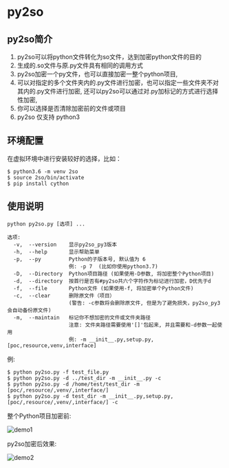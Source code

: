 # py2so

## py2so简介
1. py2so可以将python文件转化为so文件，达到加密python文件的目的
2. 生成的.so文件与原.py文件具有相同的调用方式
3. py2so加密一个py文件，也可以直接加密一整个python项目, 
4. 可以对指定的多个文件夹内的.py文件进行加密，也可以指定一些文件夹不对其内的.py文件进行加密, 还可以py2so可以通过对.py加标记的方式进行选择性加密,
5. 你可以选择是否清除加密前的文件或项目
6. py2so 仅支持 python3

## 环境配置
在虚拟环境中进行安装较好的选择，比如：
```shell script
$ python3.6 -m venv 2so
$ source 2so/bin/activate
$ pip install cython
```

## 使用说明
```
python py2so.py [选项] ...
```

```
选项:
  -v,  --version    显示py2so_py3版本
  -h,  --help       显示帮助菜单
  -p,  --py         Python的子版本号, 默认值为 6
                    例: -p 7  (比如你使用python3.7)
  -D,  --Directory  Python项目路径 (如果使用-D参数, 将加密整个Python项目)
  -d,  --directory  按首行是否有#py2so共六个字符作为标记进行加密，D优先于d
  -f,  --file       Python文件 (如果使用-f, 将加密单个Python文件)
  -c,  --clear      删除原文件（项目）
                    (警告: -c参数将会删除原文件, 但是为了避免损失，py2so_py3会自动备份原文件)
  -m,  --maintain   标记你不想加密的文件或文件夹路径
                    注意: 文件夹路径需要使用'[]'包起来, 并且需要和-d参数一起使用 
                    例: -m __init__.py,setup.py,[poc,resource,venv,interface]
```

例:
```shell script
$ python py2so.py -f test_file.py
$ python py2so.py -d ../test_dir -m __init__.py -c
$ python py2so.py -d /home/test/test_dir -m [poc/,resource/,venv/,interface/]
$ python py2so.py -d test_dir -m __init__.py,setup.py,[poc/,resource/,venv/,interface/] -c
```


整个Python项目加密前:

![demo1](img/1.png)

py2so加密后效果:

![demo2](img/2.png)
